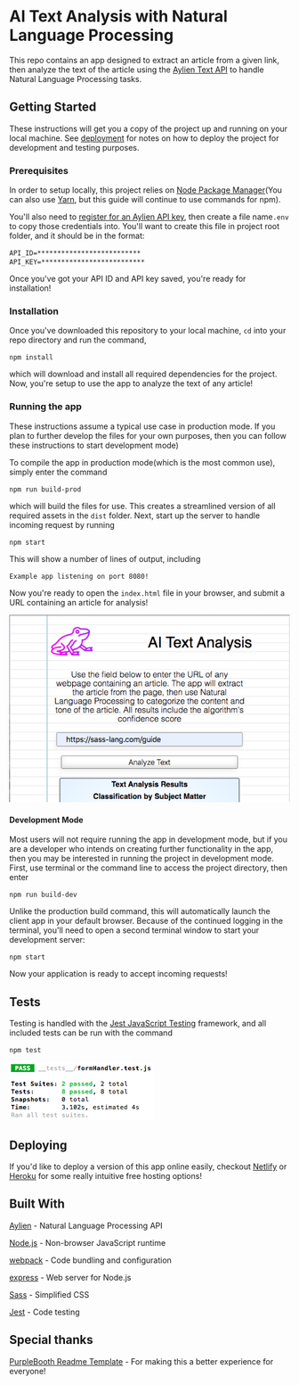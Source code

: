 # AI Text Analysis with Natural Language Processing

This repo contains an app designed to extract an article from a given link, then analyze the text of the article using the [Aylien Text API](https://aylien.com/text-api/) to handle Natural Language Processing tasks.

## Getting Started

These instructions will get you a copy of the project up and running on your local machine. See [deployment](#development-mode) for notes on how to deploy the project for development and testing purposes.

### Prerequisites

In order to setup locally, this project relies on [Node Package Manager](https://www.npmjs.com/get-npm)(You can also use [Yarn](https://yarnpkg.com/lang/en/), but this guide will continue to use commands for npm).

You'll also need to [register for an Aylien API key](https://aylien.com/text-api/), then create a file name`.env` to copy those credentials into. You'll want to create this file in project root folder, and it should be in the format:

```
API_ID=**************************
API_KEY=**************************
```

Once you've got your API ID and API key saved, you're ready for installation!

### Installation

Once you've downloaded this repository to your local machine, `cd` into your repo directory and run the command,

```
npm install
```

which will download and install all required dependencies for the project. Now, you're setup to use the app to analyze the text of any article!

### Running the app

These instructions assume a typical use case in production mode. If you plan to further develop the files for your own purposes, then you can follow these instructions to start development mode)

To compile the app in production mode(which is the most common use), simply enter the command

```
npm run build-prod
```

which will build the files for use. This creates a streamlined version of all required assets in the `dist` folder. Next, start up the server to handle incoming request by running

```
npm start
```

This will show a number of lines of output, including

```
Example app listening on port 8080!
```

Now you're ready to open the `index.html` file in your browser, and submit a URL containing an article for analysis!

![Display of a successful project setup showing purple-pink frog logo, project title, and basic input form](img/Project-Screenshot.png)

#### Development Mode

Most users will not require running the app in development mode, but if you are a developer who intends on creating further functionality in the app, then you may be interested in running the project in development mode. First, use terminal or the command line to access the project directory, then enter

```
npm run build-dev
```

Unlike the production build command, this will automatically launch the client app in your default browser. Because of the continued logging in the terminal, you'll need to open a second terminal window to start your development server:

```
npm start
```

Now your application is ready to accept incoming requests!

## Tests

Testing is handled with the [Jest JavaScript Testing](https://jestjs.io/en/) framework, and all included tests can be run with the command

```
npm test
```

![Console display showing 8 tests in 2 suites successfully completing in 3.102s](img/Tests.png)


## Deploying

If you'd like to deploy a version of this app online easily, checkout [Netlify](https://www.netlify.com/) or [Heroku](https://www.heroku.com/) for some really intuitive free hosting options!

## Built With

[Aylien](https://aylien.com/text-api/) - Natural Language Processing API

[Node.js](https://nodejs.org) - Non-browser JavaScript runtime

[webpack](https://webpack.js.org/) - Code bundling and configuration

[express](https://expressjs.com/) - Web server for Node.js

[Sass](https://sass-lang.com) - Simplified CSS

[Jest](https://jestjs.io/en/) - Code testing


## Special thanks

[PurpleBooth Readme Template](https://gist.github.com/PurpleBooth/109311bb0361f32d87a2) - For making this a better experience for everyone!
